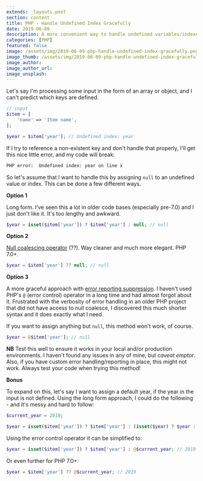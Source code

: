 ```yaml
---
extends: _layouts.post
section: content
title: PHP - Handle Undefined Index Gracefully
date: 2019-06-09
description: A more convenient way to handle undefined variables/indexes in PHP even in older versions.
categories: [PHP]
featured: false
image: /assets/img/2019-06-09-php-handle-undefined-index-gracefully.png
image_thumb: /assets/img/2019-06-09-php-handle-undefined-index-gracefully.png
image_author:
image_author_url:
image_unsplash:
---
```


Let's say I'm processing some input in the form of an array or object, and I can't predict which keys are defined.

```php
// input
$item = [
    'name' => 'Item name',
];

$year = $item['year']; // Undefined index: year
```

If I try to reference a non-existent key and don't handle that properly, I'll get this nice little error, and my code will break:

```bash
PHP error:  Undefined index: year on line x
```

So let's assume that I want to handle this by assigning `null` to an undefined value or index. This can be done a few different ways.

**Option 1**

Long form. I've seen this a lot in older code bases (especially pre-7.0) and I just don't like it. It's too lengthy and awkward. 

```php
$year = isset($item['year']) ? $item['year'] : null; // null
```

**Option 2**

[Null coalescing operator](https://en.wikipedia.org/wiki/Null_coalescing_operator) (??). Way cleaner and much more elegant. PHP 7.0+.

```php
$year = $item['year'] ?? null; // null
```

**Option 3**

A more graceful approach with [error reporting suppression](https://www.php.net/manual/en/language.operators.errorcontrol.php). I haven't used PHP's `@` (error control) operator in a long time and had almost forgot about it. Frustrated with the verbosity of error handling in an older PHP project that did not have access to null coalesce, I discovered this much shorter syntax and it does exactly what I need.

If you want to assign anything but `null`, this method won't work, of course.

```php
$year = @$item['year']; // null
```

**NB** Test this well to ensure it works in your local and/or production environments. I haven't found any issues in any of mine, but *caveat emptor*. Also, if you have custom error handling/reporting in place, this might not work. Always test your code when trying this method!

**Bonus**

To expand on this, let's say I want to assign a default year, if the year in the input is not defined. Using the long form approach, I could do the following - and it's messy and hard to follow:

```php
$current_year = 2019;

$year = isset($item['year']) ? $item['year'] : (isset($year) ? $year : $current_year); // 2019
```

Using the error control operator it can be simplified to:

```php
$year = isset($item['year']) ? $item['year'] : @$current_year; // 2019
```

Or even further for PHP 7.0+:

```php
$year = $item['year'] ?? @$current_year; // 2019
```
